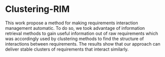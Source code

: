 # Clustering-RIM
This work propose a method for making requirements interaction management automatic. To do so, we took advantage of information retrieval methods to gain useful information out of raw requirements which was accordingly used by clustering methods to find the structure of interactions between requirements. The results show that our approach can deliver stable clusters of requirements that interact similarly.
